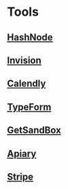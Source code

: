 # Tools

## [HashNode](https://hashnode.com/)
## [Invision](https://projects.invisionapp.com)
## [Calendly](https://calendly.com)
## [TypeForm](https://www.typeform.com/)
## [GetSandBox](https://getsandbox.com/)
## [Apiary](https://apiary.io/)
## [Stripe](https://stripe.com/)
